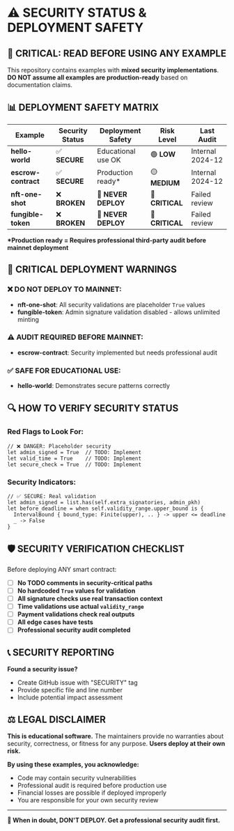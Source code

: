 # ⚠️ SECURITY STATUS & DEPLOYMENT SAFETY

## **🚨 CRITICAL: READ BEFORE USING ANY EXAMPLE**

This repository contains examples with **mixed security implementations**. **DO NOT assume all examples are production-ready** based on documentation claims.

## **📊 DEPLOYMENT SAFETY MATRIX**

| Example | Security Status | Deployment Safety | Risk Level | Last Audit |
|---------|----------------|------------------|------------|-------------|
| **hello-world** | ✅ **SECURE** | Educational use OK | 🟢 **LOW** | Internal 2024-12 |
| **escrow-contract** | ✅ **SECURE** | Production ready* | 🟡 **MEDIUM** | Internal 2024-12 |
| **nft-one-shot** | ❌ **BROKEN** | **🔴 NEVER DEPLOY** | 🔴 **CRITICAL** | Failed review |
| **fungible-token** | ❌ **BROKEN** | **🔴 NEVER DEPLOY** | 🔴 **CRITICAL** | Failed review |

**\*Production ready = Requires professional third-party audit before mainnet deployment**

## **🚨 CRITICAL DEPLOYMENT WARNINGS**

### **❌ DO NOT DEPLOY TO MAINNET:**
- **nft-one-shot**: All security validations are placeholder `True` values
- **fungible-token**: Admin signature validation disabled - allows unlimited minting

### **⚠️ AUDIT REQUIRED BEFORE MAINNET:**
- **escrow-contract**: Security implemented but needs professional audit

### **✅ SAFE FOR EDUCATIONAL USE:**
- **hello-world**: Demonstrates secure patterns correctly

## **🔍 HOW TO VERIFY SECURITY STATUS**

### **Red Flags to Look For:**
```aiken
// ❌ DANGER: Placeholder security
let admin_signed = True  // TODO: Implement
let valid_time = True    // TODO: Implement
let secure_check = True  // TODO: Implement
```

### **Security Indicators:**
```aiken
// ✅ SECURE: Real validation
let admin_signed = list.has(self.extra_signatories, admin_pkh)
let before_deadline = when self.validity_range.upper_bound is {
  IntervalBound { bound_type: Finite(upper), .. } -> upper <= deadline
  _ -> False
}
```

## **🛡️ SECURITY VERIFICATION CHECKLIST**

Before deploying ANY smart contract:

- [ ] **No TODO comments in security-critical paths**
- [ ] **No hardcoded `True` values for validation**
- [ ] **All signature checks use real transaction context**
- [ ] **Time validations use actual `validity_range`**
- [ ] **Payment validations check real outputs**
- [ ] **All edge cases have tests**
- [ ] **Professional security audit completed**

## **📞 SECURITY REPORTING**

**Found a security issue?** 
- Create GitHub issue with "SECURITY" tag
- Provide specific file and line number
- Include potential impact assessment

## **⚖️ LEGAL DISCLAIMER**

**This is educational software.** The maintainers provide no warranties about security, correctness, or fitness for any purpose. **Users deploy at their own risk.**

**By using these examples, you acknowledge:**
- Code may contain security vulnerabilities
- Professional audit is required before production use
- Financial losses are possible if deployed improperly
- You are responsible for your own security review

---

**🎯 When in doubt, DON'T DEPLOY. Get a professional security audit first.**
